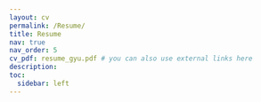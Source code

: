 ```yaml
---
layout: cv
permalink: /Resume/
title: Resume
nav: true
nav_order: 5
cv_pdf: resume_gyu.pdf # you can also use external links here
description: 
toc:
  sidebar: left
---
```

